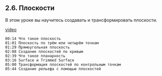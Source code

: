 ## 2.6. Плоскости

В этом уроке вы научитесь создавать и трансформировать плоскости.

[video](https://player.softculture.cc/embed/online/RHN/RHN_72.15.06_L2-6_Planes)

``` chapters
00:14 Что такое плоскость
01:01 Плоскость по трём или четырём точкам
01:29 Прямоугольная плоскость
02:08 Создание плоскостей по кривым
02:39 Что такое планарность
03:16 Surface и Trimmed Surface
05:00 Трансформация плоскостей по контрольным точкам
05:44 Создание рельефа с помощью плоскостей
```